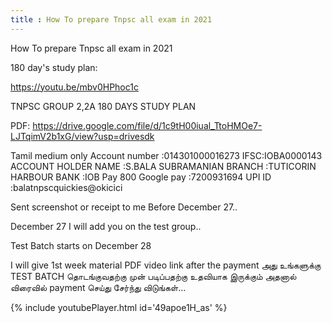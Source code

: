 ```yaml
---
title : How To prepare Tnpsc all exam in 2021
---
```


How To prepare Tnpsc all exam in 2021

180 day's study plan:

https://youtu.be/mbv0HPhoc1c

TNPSC GROUP 2,2A 180 DAYS STUDY PLAN

PDF:
https://drive.google.com/file/d/1c9tH00iual_TtoHMOe7-LJTqimV2b1xG/view?usp=drivesdk

Tamil medium only 
Account number :014301000016273
IFSC:IOBA0000143
ACCOUNT HOLDER NAME :S.BALA SUBRAMANIAN 
BRANCH :TUTICORIN HARBOUR 
BANK :IOB
Pay 800
Google pay :7200931694
UPI ID :balatnpscquickies@okicici

Sent screenshot or receipt to me Before December 27.. 

December 27 I will add you on the test group..

Test Batch starts on December 28 

I will give 1st week material PDF video link after the payment 
அது உங்களுக்கு 
TEST BATCH தொடங்குவதற்கு முன் படிப்பதற்கு உதவியாக இருக்கும் அதனால் விரைவில் payment செய்து சேர்ந்து விடுங்கள்...



{% include youtubePlayer.html id='49apoe1H_as' %}
